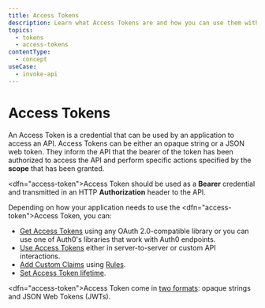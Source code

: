 ```yaml
---
title: Access Tokens
description: Learn what Access Tokens are and how you can use them with Auth0.
topics:
  - tokens
  - access-tokens
contentType:
  - concept
useCase:
  - invoke-api
---
```

# Access Tokens

An Access Token is a credential that can be used by an application to access an API. Access Tokens can be either an opaque string or a JSON web token. They inform the API that the bearer of the token has been authorized to access the API and perform specific actions specified by the **scope** that has been granted. 

<dfn="access-token">Access Token</dfn> should be used as a **Bearer** credential and transmitted in an HTTP **Authorization** header to the API. 

Depending on how your application needs to use the <dfn="access-token">Access Token</dfn>, you can:

* [Get Access Tokens](/tokens/guides/access-token/get-access-tokens) using any OAuth 2.0-compatible library or you can use one of Auth0's libraries that work with Auth0 endpoints.
* [Use Access Tokens](/tokens/guides/access-token/use-access-tokens) either in server-to-server or custom API interactions.
* [Add Custom Claims](/tokens/add-custom-claims) using [Rules](/rules).
* [Set Access Token lifetime](/tokens/guides/access-token/set-access-token-lifetime).

<dfn="access-token">Access Token</dfn> come in [two formats](/tokens/reference/access-token/access-token-formats): opaque strings and JSON Web Tokens (JWTs).
